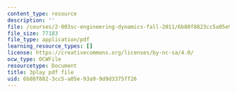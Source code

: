 ```yaml
---
content_type: resource
description: ''
file: /courses/2-003sc-engineering-dynamics-fall-2011/6b88f8823cc5a05e93a99d9d3375ff26_mB_rrEN_Ltc.pdf
file_size: 77183
file_type: application/pdf
learning_resource_types: []
license: https://creativecommons.org/licenses/by-nc-sa/4.0/
ocw_type: OCWFile
resourcetype: Document
title: 3play pdf file
uid: 6b88f882-3cc5-a05e-93a9-9d9d3375ff26
---
```

